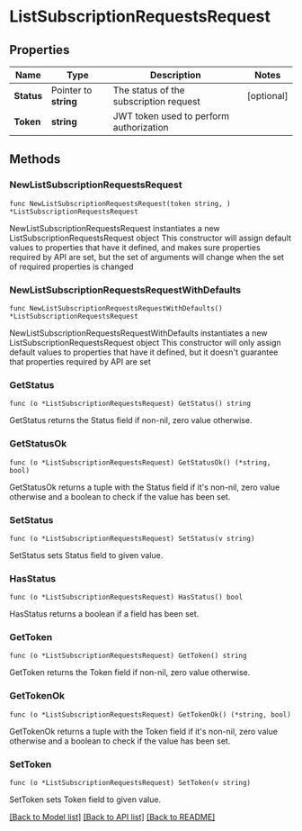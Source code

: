 # ListSubscriptionRequestsRequest

## Properties

Name | Type | Description | Notes
------------ | ------------- | ------------- | -------------
**Status** | Pointer to **string** | The status of the subscription request | [optional] 
**Token** | **string** | JWT token used to perform authorization | 

## Methods

### NewListSubscriptionRequestsRequest

`func NewListSubscriptionRequestsRequest(token string, ) *ListSubscriptionRequestsRequest`

NewListSubscriptionRequestsRequest instantiates a new ListSubscriptionRequestsRequest object
This constructor will assign default values to properties that have it defined,
and makes sure properties required by API are set, but the set of arguments
will change when the set of required properties is changed

### NewListSubscriptionRequestsRequestWithDefaults

`func NewListSubscriptionRequestsRequestWithDefaults() *ListSubscriptionRequestsRequest`

NewListSubscriptionRequestsRequestWithDefaults instantiates a new ListSubscriptionRequestsRequest object
This constructor will only assign default values to properties that have it defined,
but it doesn't guarantee that properties required by API are set

### GetStatus

`func (o *ListSubscriptionRequestsRequest) GetStatus() string`

GetStatus returns the Status field if non-nil, zero value otherwise.

### GetStatusOk

`func (o *ListSubscriptionRequestsRequest) GetStatusOk() (*string, bool)`

GetStatusOk returns a tuple with the Status field if it's non-nil, zero value otherwise
and a boolean to check if the value has been set.

### SetStatus

`func (o *ListSubscriptionRequestsRequest) SetStatus(v string)`

SetStatus sets Status field to given value.

### HasStatus

`func (o *ListSubscriptionRequestsRequest) HasStatus() bool`

HasStatus returns a boolean if a field has been set.

### GetToken

`func (o *ListSubscriptionRequestsRequest) GetToken() string`

GetToken returns the Token field if non-nil, zero value otherwise.

### GetTokenOk

`func (o *ListSubscriptionRequestsRequest) GetTokenOk() (*string, bool)`

GetTokenOk returns a tuple with the Token field if it's non-nil, zero value otherwise
and a boolean to check if the value has been set.

### SetToken

`func (o *ListSubscriptionRequestsRequest) SetToken(v string)`

SetToken sets Token field to given value.



[[Back to Model list]](../README.md#documentation-for-models) [[Back to API list]](../README.md#documentation-for-api-endpoints) [[Back to README]](../README.md)



